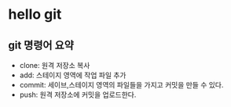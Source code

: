 # hello git

## git 명령어 요약

- clone: 원격 저장소 복사
- add: 스테이지 영역에 작업 파일 추가
- commit: 세이브,스테이지 영역의 파일들을 가지고 커밋을 만들 수 있다.
- push: 원격 저장소에 커밋을 업로드한다.